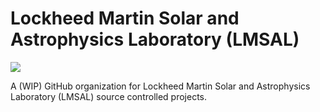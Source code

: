 # Lockheed Martin Solar and Astrophysics Laboratory (LMSAL) 

![](https://www.lmsal.com/images/logo_sal.gif)

A (WIP) GitHub organization for Lockheed Martin Solar and Astrophysics Laboratory (LMSAL) source controlled projects.
